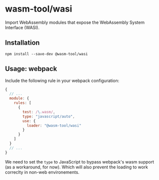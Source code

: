 # wasm-tool/wasi

Import WebAssembly modules that expose the WebAssembly System Interface (WASI).

## Installation

```
npm install --save-dev @wasm-tool/wasi
```

## Usage: webpack

Include the following rule in your webpack configuration:

```js
{
  // ...
  module: {
    rules: [
      {
        test: /\.wasm/,
        type: "javascript/auto",
        use: {
          loader: "@wasm-tool/wasi"
        }
      }
    ]
  }
  // ...
}
```

We need to set the `type` to JavaScript to bypass webpack's wasm support (as a workaround, for now). Which will also prevent the loading to work correclty in non-web environements.
